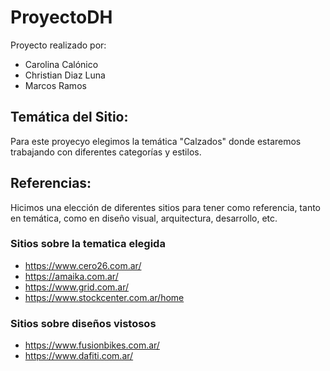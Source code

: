 # ProyectoDH

Proyecto realizado por:
- Carolina Calónico
- Christian Diaz Luna
- Marcos Ramos

## Temática del Sitio: 
Para este proyecyo elegimos la temática "Calzados" donde 
estaremos trabajando con diferentes categorías y estilos.

## Referencias: 
Hicimos una elección de diferentes sitios para tener como 
referencia, tanto en temática, como en diseño visual,
arquitectura, desarrollo, etc.

### Sitios sobre la tematica elegida
* https://www.cero26.com.ar/
* https://amaika.com.ar/
* https://www.grid.com.ar/
* https://www.stockcenter.com.ar/home

### Sitios sobre diseños vistosos
* https://www.fusionbikes.com.ar/
* https://www.dafiti.com.ar/
